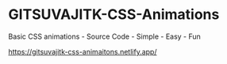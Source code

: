 # GITSUVAJITK-CSS-Animations
Basic CSS animations - Source Code - Simple - Easy - Fun

https://gitsuvajitk-css-animaitons.netlify.app/
